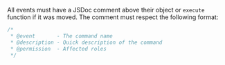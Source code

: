 All events must have a JSDoc comment above their object or `execute` function if it was moved.
The comment must respect the following format:

```js
/*
 * @event       - The command name
 * @description - Quick description of the command
 * @permission  - Affected roles
 */
```
